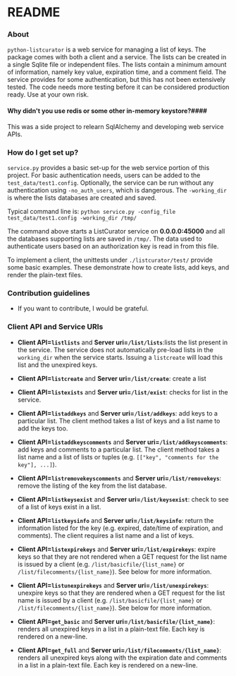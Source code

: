# README #

### About ###
```python-listcurator``` is a web service for managing a list of keys.  The
package comes with both a client and a service. The lists can be created in a
single Sqlite file or independent files.  The lists contain a minimum amount
of information, namely key value, expiration time, and a comment field.  The
service provides for some authentication, but this has not been extensively
tested.  The code needs more testing before it can be considered
production ready.  Use at your own risk.


#### Why didn't you use **redis**  or some other in-memory keystore?####

This was a side project to relearn SqlAlchemy and developing web
service APIs.  

### How do I get set up? ###

```service.py``` provides a basic set-up for the web service portion of this
project.   For basic authentication needs, users can be added to the
```test_data/test1.config```.  Optionally, the service can be run without any
authentication using ```-no_auth_users```, which is dangerous.  The
```-working_dir``` is where the lists databases are created and saved.

Typical command line is:
```python service.py -config_file test_data/test1.config -working_dir /tmp/```

The command above starts a ListCurator service on **0.0.0.0:45000** and all
the databases supporting lists are saved in ```/tmp/```.  The data used to
authenticate users based on an authorization key is read in from this file.

To implement a client, the unittests under ```./listcurator/test/``` provide
some basic examples.  These demonstrate how to create lists, add keys, and
render the plain-text files.

### Contribution guidelines ###

* If you want to contribute, I would be grateful.

### Client API and Service URIs ###

* **Client API=```listlists```** and **Server uri=```/list/lists```**:lists the
list present in the service.  The service does not automatically pre-load lists
in the ```working_dir``` when the service starts.  Issuing a ```listcreate```
will load this list and the unexpired keys.  

* **Client API=```listcreate```** and **Server uri=```/list/create```**: create
a list  

* **Client API=```listexists```** and **Server uri=```/list/exist```**: checks
for list in the service.

* **Client API=```listaddkeys```** and **Server uri=```/list/addkeys```**: add
keys to a particular list.  The client method takes a list of keys and a list
name to add the keys too.

* **Client API=```listaddkeyscomments```** and **Server uri=```/list/addkeyscomments```**: add
keys and comments to a particular list.  The client method takes a list name and
a list of lists or tuples (e.g. ```[["key", "comments for the key"], ...]```).

* **Client API=```listremovekeyscomments```** and **Server uri=```/list/removekeys```**: remove the listing of the key from the list database.

* **Client API=```listkeysexist```** and **Server uri=```/list/keysexist```**:
check to see of a list of keys exist in a list.

* **Client API=```listkeysinfo```** and **Server uri=```/list/keysinfo```**:
return the information listed for the key (e.g. expired, date/time of expiration,
  and comments).  The client requires a list name and a list of keys.

* **Client API=```listexpirekeys```** and **Server uri=```/list/expirekeys```**:
expire keys so that they are not rendered when a GET request for the list name
is issued by a client (e.g. ```/list/basicfile/{list_name}``` or
  ```/list/filecomments/{list_name}```).  See below for more information.

* **Client API=```listunexpirekeys```** and **Server uri=```/list/unexpirekeys```**:
unexpire keys so that they are rendered when a GET request for the list name
is issued by a client (e.g. ```/list/basicfile/{list_name}``` or
  ```/list/filecomments/{list_name}```).  See below for more information.


* **Client API=```get_basic```** and **Server uri=```/list/basicfile/{list_name}```**:
renders all unexpired keys in a list in a plain-text file.  Each key is rendered
on a new-line.  

* **Client API=```get_full```** and **Server uri=```/list/filecomments/{list_name}```**:
renders all unexpired keys along with the expiration date and comments in a list
in a plain-text file.  Each key is rendered on a new-line.  
